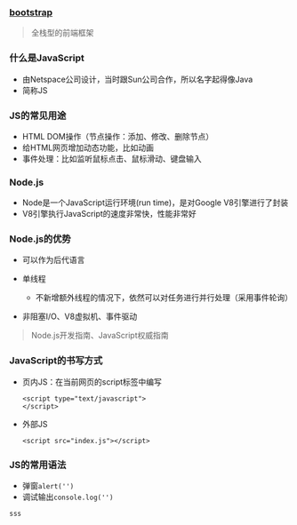 ### [bootstrap](http://www.bootcss.com)

> 全栈型的前端框架

### 什么是JavaScript

* 由Netspace公司设计，当时跟Sun公司合作，所以名字起得像Java
* 简称JS

### JS的常见用途

* HTML DOM操作（节点操作：添加、修改、删除节点）
* 给HTML网页增加动态功能，比如动画
* 事件处理：比如监听鼠标点击、鼠标滑动、键盘输入

### Node.js

* Node是一个JavaScript运行环境\(run time\)，是对Google V8引擎进行了封装
* V8引擎执行JavaScript的速度非常快，性能非常好

### Node.js的优势

* 可以作为后代语言
* 单线程
  * 不新增额外线程的情况下，依然可以对任务进行并行处理（采用事件轮询）

* 非阻塞I\/O、V8虚拟机、事件驱动

> Node.js开发指南、JavaScript权威指南

### JavaScript的书写方式

* 页内JS：在当前网页的script标签中编写
  ```
  <script type="text/javascript">
  </script>
  ```

* 外部JS
  ```
  <script src="index.js"></script>
  ```


### JS的常用语法

* 弹窗`alert('')`
* 调试输出`console.log('')`

```js
sss
```


